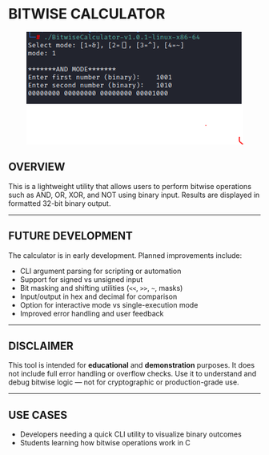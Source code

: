 # BITWISE CALCULATOR

<p align="center">
  <img src="bitwiseCalculator.png" alt="Centered Image">
</p>

## OVERVIEW

This is a lightweight utility that allows users to perform bitwise operations such as AND, OR, XOR, and NOT using binary input. Results are displayed in formatted 32-bit binary output.

---

## FUTURE DEVELOPMENT

The calculator is in early development. Planned improvements include:

- CLI argument parsing for scripting or automation  
- Support for signed vs unsigned input  
- Bit masking and shifting utilities (`<<`, `>>`, `~`, masks)  
- Input/output in hex and decimal for comparison  
- Option for interactive mode vs single-execution mode  
- Improved error handling and user feedback  

---

## DISCLAIMER

This tool is intended for **educational** and **demonstration** purposes. It does not include full error handling or overflow checks. Use it to understand and debug bitwise logic — not for cryptographic or production-grade use.

---

## USE CASES

- Developers needing a quick CLI utility to visualize binary outcomes  
- Students learning how bitwise operations work in C  
